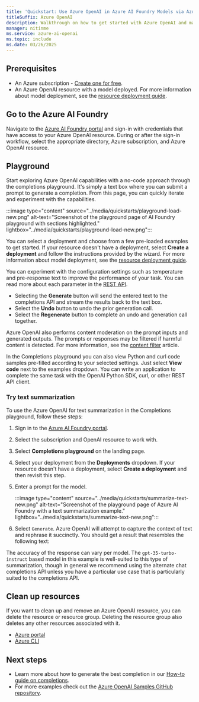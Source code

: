 ```yaml
---
title: 'Quickstart: Use Azure OpenAI in Azure AI Foundry Models via Azure AI Foundry'
titleSuffix: Azure OpenAI
description: Walkthrough on how to get started with Azure OpenAI and make your first completions call with Azure AI Foundry. 
manager: nitinme
ms.service: azure-ai-openai
ms.topic: include
ms.date: 03/26/2025
---
```


## Prerequisites

- An Azure subscription - <a href="https://azure.microsoft.com/free/cognitive-services" target="_blank">Create one for free</a>.
- An Azure OpenAI resource with a model deployed. For more information about model deployment, see the [resource deployment guide](../how-to/create-resource.md).

## Go to the Azure AI Foundry

Navigate to the <a href="https://ai.azure.com/" target="_blank">Azure AI Foundry portal</a> and sign-in with credentials that have access to your Azure OpenAI resource. During or after the sign-in workflow, select the appropriate directory, Azure subscription, and Azure OpenAI resource.

## Playground

Start exploring Azure OpenAI capabilities with a no-code approach through the completions playground. It's simply a text box where you can submit a prompt to generate a completion. From this page, you can quickly iterate and experiment with the capabilities. 

:::image type="content" source="../media/quickstarts/playground-load-new.png" alt-text="Screenshot of the playground page of AI Foundry playground with sections highlighted." lightbox="../media/quickstarts/playground-load-new.png":::

You can select a deployment and choose from a few pre-loaded examples to get started. If your resource doesn't have a deployment, select **Create a deployment** and follow the instructions provided by the wizard. For more information about model deployment, see the [resource deployment guide](../how-to/create-resource.md).

You can experiment with the configuration settings such as temperature and pre-response text to improve the performance of your task. You can read more about each parameter in the [REST API](../reference.md).

- Selecting the **Generate** button will send the entered text to the completions API and stream the results back to the text box.
- Select the **Undo** button to undo the prior generation call.
- Select the **Regenerate** button to complete an undo and generation call together.

Azure OpenAI also performs content moderation on the prompt inputs and generated outputs. The prompts or responses may be filtered if harmful content is detected. For more information, see the [content filter](../concepts/content-filter.md) article.

In the Completions playground you can also view Python and curl code samples pre-filled according to your selected settings. Just select **View code** next to the examples dropdown. You can write an application to complete the same task with the OpenAI Python SDK, curl, or other REST API client.

### Try text summarization

To use the Azure OpenAI for text summarization in the Completions playground, follow these steps:

1. Sign in to the [Azure AI Foundry portal](https://ai.azure.com).
1. Select the subscription and OpenAI resource to work with. 
1. Select **Completions playground** on the landing page.
1. Select your deployment from the **Deployments** dropdown. If your resource doesn't have a deployment, select **Create a deployment** and then revisit this step.
1. Enter a prompt for the model.

    :::image type="content" source="../media/quickstarts/summarize-text-new.png" alt-text="Screenshot of the playground page of Azure AI Foundry with a text summarization example." lightbox="../media/quickstarts/summarize-text-new.png":::

1. Select `Generate`. Azure OpenAI will attempt to capture the context of text and rephrase it succinctly. You should get a result that resembles the following text:

The accuracy of the response can vary per model. The `gpt-35-turbo-instruct` based model in this example is well-suited to this type of summarization, though in general we recommend using the alternate chat completions API unless you have a particular use case that is particularly suited to the completions API.

## Clean up resources

If you want to clean up and remove an Azure OpenAI resource, you can delete the resource or resource group. Deleting the resource group also deletes any other resources associated with it.

- [Azure portal](../../multi-service-resource.md?pivots=azportal#clean-up-resources)
- [Azure CLI](../../multi-service-resource.md?pivots=azcli#clean-up-resources)

## Next steps

* Learn more about how to generate the best completion in our [How-to guide on completions](../how-to/completions.md).
* For more examples check out the [Azure OpenAI Samples GitHub repository](https://github.com/Azure-Samples/openai).
